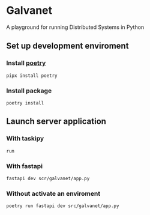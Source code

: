 # Galvanet

A playground for running Distributed Systems in Python

## Set up development enviroment

### Install [poetry](https://python-poetry.org/docs/)

    pipx install poetry

### Install package

    poetry install

## Launch server application

### With **taskipy**

    run

### With **fastapi**

    fastapi dev scr/galvanet/app.py

### Without activate an enviroment

    poetry run fastapi dev src/galvanet/app.py
